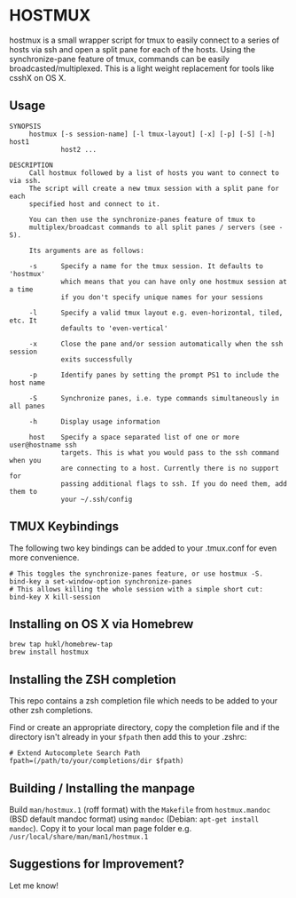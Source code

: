 # HOSTMUX

hostmux is a small wrapper script for tmux to easily connect to a series of
hosts via ssh and open a split pane for each of the hosts. Using the
synchronize-pane feature of tmux, commands can be easily
broadcasted/multiplexed. This is a light weight replacement for tools like
csshX on OS X.

## Usage

```
SYNOPSIS
     hostmux [-s session-name] [-l tmux-layout] [-x] [-p] [-S] [-h] host1
             host2 ...

DESCRIPTION
     Call hostmux followed by a list of hosts you want to connect to via ssh.
     The script will create a new tmux session with a split pane for each
     specified host and connect to it.

     You can then use the synchronize-panes feature of tmux to
     multiplex/broadcast commands to all split panes / servers (see -S).

     Its arguments are as follows:

     -s      Specify a name for the tmux session. It defaults to 'hostmux'
             which means that you can have only one hostmux session at a time
             if you don't specify unique names for your sessions

     -l      Specify a valid tmux layout e.g. even-horizontal, tiled, etc. It
             defaults to 'even-vertical'

     -x      Close the pane and/or session automatically when the ssh session
             exits successfully

     -p      Identify panes by setting the prompt PS1 to include the host name

     -S      Synchronize panes, i.e. type commands simultaneously in all panes

     -h      Display usage information

     host    Specify a space separated list of one or more user@hostname ssh
             targets. This is what you would pass to the ssh command when you
             are connecting to a host. Currently there is no support for
             passing additional flags to ssh. If you do need them, add them to
             your ~/.ssh/config
```

## TMUX Keybindings

The following two key bindings can be added to your .tmux.conf for even more
convenience.

```
# This toggles the synchronize-panes feature, or use hostmux -S.
bind-key a set-window-option synchronize-panes
# This allows killing the whole session with a simple short cut:
bind-key X kill-session
```

## Installing on OS X via Homebrew

```
brew tap hukl/homebrew-tap
brew install hostmux
```

## Installing the ZSH completion

This repo contains a zsh completion file which needs to be added to your other
zsh completions.

Find or create an appropriate directory, copy the completion file and if the
directory isn't already in your `$fpath` then add this to your .zshrc:

```
# Extend Autocomplete Search Path
fpath=(/path/to/your/completions/dir $fpath)
```

## Building / Installing the manpage

Build `man/hostmux.1` (roff format) with the `Makefile` from `hostmux.mandoc`
(BSD default mandoc format) using `mandoc` (Debian: `apt-get install mandoc`).
Copy it to your local man page folder e.g.
`/usr/local/share/man/man1/hostmux.1`

## Suggestions for Improvement?

Let me know!

